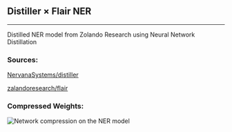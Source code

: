 ## Distiller × Flair NER
-------------------------
Distilled NER model from Zolando Research using Neural Network Distillation

### Sources:

[NervanaSystems/distiller](https://github.com/NervanaSystems/distiller)

[zalandoresearch/flair](https://github.com/zalandoresearch/flair)

### Compressed Weights:

![Network compression on the NER model][weights]

[weights]: https://github.com/aayux/distilled-flair-ner/tree/master/imgs/weights.png "Network compression on the NER model"